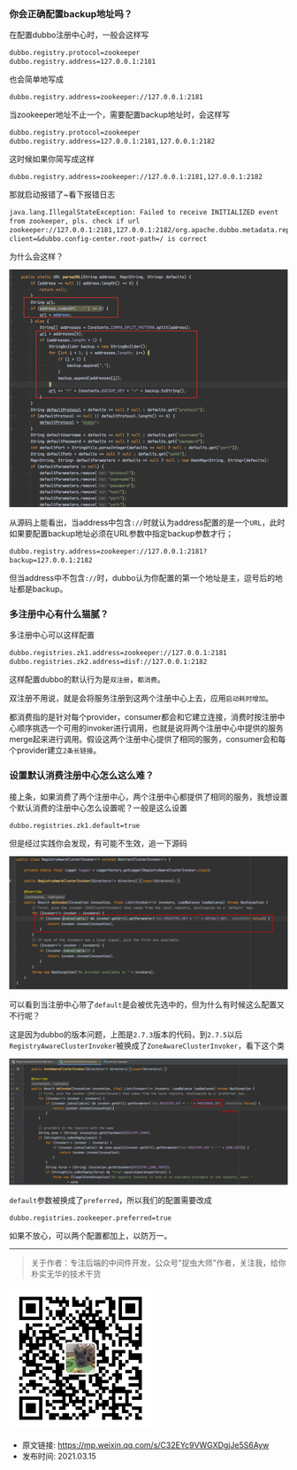 ### 你会正确配置backup地址吗？

在配置dubbo注册中心时，一般会这样写

```
dubbo.registry.protocol=zookeeper
dubbo.registry.address=127.0.0.1:2181
```

也会简单地写成

```
dubbo.registry.address=zookeeper://127.0.0.1:2181
```

当zookeeper地址不止一个，需要配置backup地址时，会这样写

```
dubbo.registry.protocol=zookeeper
dubbo.registry.address=127.0.0.1:2181,127.0.0.1:2182
```

这时候如果你简写成这样

```
dubbo.registry.address=zookeeper://127.0.0.1:2181,127.0.0.1:2182
```

那就启动报错了~看下报错日志

```
java.lang.IllegalStateException: Failed to receive INITIALIZED event from zookeeper, pls. check if url zookeeper://127.0.0.1:2181,127.0.0.1:2182/org.apache.dubbo.metadata.report.MetadataReport?client=&dubbo.config-center.root-path=/ is correct
```

为什么会这样？

![](img1.jpg)

从源码上能看出，当address中包含`://`时就认为address配置的是一个`URL`，此时如果要配置backup地址必须在URL参数中指定backup参数才行；

```
dubbo.registry.address=zookeeper://127.0.0.1:2181?backup=127.0.0.1:2182
```

但当address中不包含`://`时，dubbo认为你配置的第一个地址是主，逗号后的地址都是backup。

### 多注册中心有什么猫腻？

多注册中心可以这样配置

```
dubbo.registries.zk1.address=zookeeper://127.0.0.1:2181
dubbo.registries.zk2.address=disf://127.0.0.1:2182
```

这样配置dubbo的默认行为是`双注册`，`都消费`。

双注册不用说，就是会将服务注册到这两个注册中心上去，应用`启动耗时增加`。

都消费指的是针对每个provider，consumer都会和它建立连接，消费时按注册中心顺序挑选一个可用的invoker进行调用，也就是说将两个注册中心中提供的服务merge起来进行调用。假设这两个注册中心提供了相同的服务，consumer会和每个provider建立`2条长链接`。

### 设置默认消费注册中心怎么这么难？

接上条，如果消费了两个注册中心，两个注册中心都提供了相同的服务，我想设置个默认消费的注册中心怎么设置呢？一般是这么设置

```
dubbo.registries.zk1.default=true
```

但是经过实践你会发现，有可能不生效，追一下源码

![](img2.jpg)

可以看到当注册中心带了`default`是会被优先选中的，但为什么有时候这么配置又不行呢？

这是因为dubbo的版本问题，上图是`2.7.3`版本的代码，到`2.7.5`以后`RegistryAwareClusterInvoker`被换成了`ZoneAwareClusterInvoker`，看下这个类

![](img3.jpg)

`default`参数被换成了`preferred`，所以我们的配置需要改成

```
dubbo.registries.zookeeper.preferred=true
```

如果不放心，可以两个配置都加上，以防万一。

---

> 关于作者：专注后端的中间件开发，公众号"捉虫大师"作者，关注我，给你朴实无华的技术干货

![捉虫大师](../../qrcode_small.jpg)

- 原文链接: https://mp.weixin.qq.com/s/C32EYc9VWGXDgjJe5S6Ayw
- 发布时间: 2021.03.15